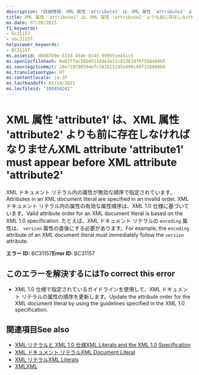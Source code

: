 ```yaml
---
description: "詳細情報: XML 属性 'attribute1' は、XML 属性 'attribute2' よりも前に存在しなければなりません"
title: XML 属性 'attribute1' は、XML 属性 'attribute2' よりも前に存在しなければなりません
ms.date: 07/20/2015
f1_keywords:
- bc31157
- vbc31157
helpviewer_keywords:
- BC31157
ms.assetid: d8d8769e-533d-454e-b145-99955ce45cc5
ms.openlocfilehash: 6e61ffac16b45114de2e11c913634f6f568469b5
ms.sourcegitcommit: 10e719780594efc781b15295e499c66f316068b8
ms.translationtype: HT
ms.contentlocale: ja-JP
ms.lasthandoff: 02/14/2021
ms.locfileid: "100458241"
---
```

# <a name="xml-attribute-attribute1-must-appear-before-xml-attribute-attribute2"></a><span data-ttu-id="3cbfe-103">XML 属性 'attribute1' は、XML 属性 'attribute2' よりも前に存在しなければなりません</span><span class="sxs-lookup"><span data-stu-id="3cbfe-103">XML attribute 'attribute1' must appear before XML attribute 'attribute2'</span></span>

<span data-ttu-id="3cbfe-104">XML ドキュメント リテラル内の属性が無効な順序で指定されています。</span><span class="sxs-lookup"><span data-stu-id="3cbfe-104">Attributes in an XML document literal are specified in an invalid order.</span></span> <span data-ttu-id="3cbfe-105">XML ドキュメント リテラル内の属性の有効な属性順序は、XML 1.0 仕様に基づいています。</span><span class="sxs-lookup"><span data-stu-id="3cbfe-105">Valid attribute order for an XML document literal is based on the XML 1.0 specification.</span></span> <span data-ttu-id="3cbfe-106">たとえば、XML ドキュメント リテラルの `encoding` 属性は、 `version` 属性の直後にする必要があります。</span><span class="sxs-lookup"><span data-stu-id="3cbfe-106">For example, the `encoding` attribute of an XML document literal must immediately follow the `version` attribute.</span></span>  
  
 <span data-ttu-id="3cbfe-107">**エラー ID:** BC31157</span><span class="sxs-lookup"><span data-stu-id="3cbfe-107">**Error ID:** BC31157</span></span>  
  
## <a name="to-correct-this-error"></a><span data-ttu-id="3cbfe-108">このエラーを解決するには</span><span class="sxs-lookup"><span data-stu-id="3cbfe-108">To correct this error</span></span>  
  
- <span data-ttu-id="3cbfe-109">XML 1.0 仕様で指定されているガイドラインを使用して、XML ドキュメント リテラルの属性の順序を更新します。</span><span class="sxs-lookup"><span data-stu-id="3cbfe-109">Update the attribute order for the XML document literal by using the guidelines specified in the XML 1.0 specification.</span></span>  
  
## <a name="see-also"></a><span data-ttu-id="3cbfe-110">関連項目</span><span class="sxs-lookup"><span data-stu-id="3cbfe-110">See also</span></span>

- [<span data-ttu-id="3cbfe-111">XML リテラルと XML 1.0 仕様</span><span class="sxs-lookup"><span data-stu-id="3cbfe-111">XML Literals and the XML 1.0 Specification</span></span>](../programming-guide/language-features/xml/xml-literals-and-the-xml-1-0-specification.md)
- [<span data-ttu-id="3cbfe-112">XML ドキュメント リテラル</span><span class="sxs-lookup"><span data-stu-id="3cbfe-112">XML Document Literal</span></span>](../language-reference/xml-literals/xml-document-literal.md)
- [<span data-ttu-id="3cbfe-113">XML リテラル</span><span class="sxs-lookup"><span data-stu-id="3cbfe-113">XML Literals</span></span>](../language-reference/xml-literals/index.md)
- [<span data-ttu-id="3cbfe-114">XML</span><span class="sxs-lookup"><span data-stu-id="3cbfe-114">XML</span></span>](../programming-guide/language-features/xml/index.md)
